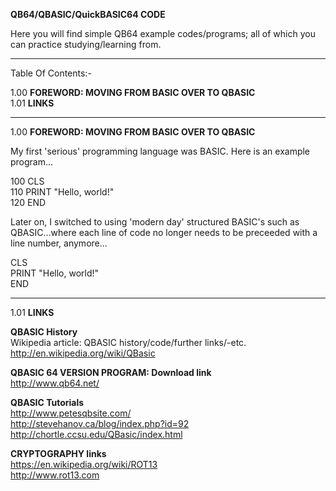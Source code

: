 **QB64/QBASIC/QuickBASIC64 CODE**    

Here you will find simple QB64 example codes/programs; all of which you can practice studying/learning from.  

-----

Table Of Contents:-

1.00 **FOREWORD: MOVING FROM BASIC OVER TO QBASIC**      
1.01 **LINKS**      

-----

1.00 **FOREWORD: MOVING FROM BASIC OVER TO QBASIC**    

My first 'serious' programming language was BASIC. Here is an example program...

100 CLS  
110 PRINT "Hello, world!"  
120 END

Later on, I switched to using 'modern day' structured BASIC's such as QBASIC...where each line of code no longer needs to be preceeded with a line number, anymore...

CLS  
PRINT "Hello, world!"  
END

-----

1.01 **LINKS**    

**QBASIC History**  
Wikipedia article: QBASIC history/code/further links/-etc.  
http://en.wikipedia.org/wiki/QBasic

**QBASIC 64 VERSION PROGRAM: Download link**      
http://www.qb64.net/  

**QBASIC Tutorials**      
http://www.petesqbsite.com/  
http://stevehanov.ca/blog/index.php?id=92  
http://chortle.ccsu.edu/QBasic/index.html  

**CRYPTOGRAPHY links**    
https://en.wikipedia.org/wiki/ROT13  
http://www.rot13.com  
